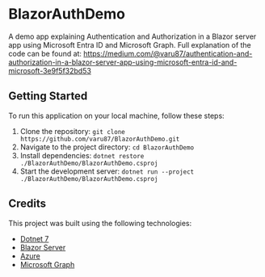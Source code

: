 # BlazorAuthDemo

A demo app explaining Authentication and Authorization in a Blazor server app using Microsoft Entra ID and Microsoft Graph.
Full explanation of the code can be found at: https://medium.com/@varu87/authentication-and-authorization-in-a-blazor-server-app-using-microsoft-entra-id-and-microsoft-3e9f5f32bd53

## Getting Started

To run this application on your local machine, follow these steps:

1. Clone the repository: `git clone https://github.com/varu87/BlazorAuthDemo.git`
2. Navigate to the project directory: `cd BlazorAuthDemo`
3. Install dependencies: `dotnet restore ./BlazorAuthDemo/BlazorAuthDemo.csproj`
4. Start the development server: `dotnet run --project ./BlazorAuthDemo/BlazorAuthDemo.csproj`

## Credits

This project was built using the following technologies:

- [Dotnet 7](https://dotnet.microsoft.com/en-us/download/dotnet/7.0)
- [Blazor Server](https://learn.microsoft.com/en-us/aspnet/core/blazor/hosting-models?view=aspnetcore-7.0#blazor-server)
- [Azure](https://portal.azure.com/)
- [Microsoft Graph](https://learn.microsoft.com/en-us/graph/overview)
